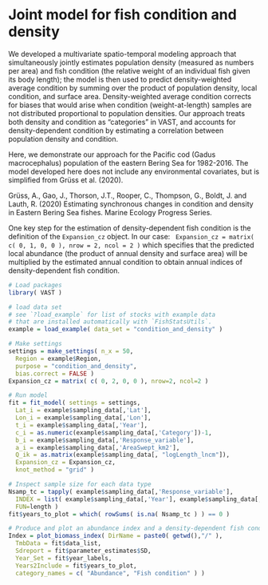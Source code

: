 # Joint model for fish condition and density
We developed a multivariate spatio-temporal modeling approach that simultaneously jointly estimates population density (measured as numbers per area) and fish condition (the relative weight of an individual fish given its body length); the model is then used to predict density-weighted average condition by summing over the product of population density, local condition, and surface area. Density-weighted average condition corrects for biases that would arise when condition (weight-at-length) samples are not distributed proportional to population densities.  Our approach treats both density and condition as “categories” in VAST, and accounts for density-dependent condition by estimating a correlation between population density and condition. 

Here, we demonstrate our approach for the Pacific cod (Gadus macrocephalus) population of the eastern Bering Sea for 1982-2016. The model developed here does not include any environmental covariates, but is simplified from Grüss et al. (2020). 

Grüss, A., Gao, J., Thorson, J.T., Rooper, C., Thompson, G., Boldt, J. and Lauth, R. (2020) Estimating synchronous changes in condition and density in Eastern Bering Sea fishes. Marine Ecology Progress Series.

One key step for the estimation of density-dependent fish condition is the definition of the `Expansion_cz` object. In our case: ` Expansion_cz = matrix( c( 0, 1, 0, 0 ), nrow = 2, ncol = 2 )` which specifies that the predicted local abundance (the product of annual density and surface area) will be multiplied by the estimated annual condition to obtain annual indices of density-dependent fish condition. 

```R
# Load packages
library( VAST )

# load data set
# see `?load_example` for list of stocks with example data
# that are installed automatically with `FishStatsUtils`.
example = load_example( data_set = "condition_and_density" )

# Make settings
settings = make_settings( n_x = 50,
  Region = example$Region,
  purpose = "condition_and_density",
  bias.correct = FALSE )
Expansion_cz = matrix( c( 0, 2, 0, 0 ), nrow=2, ncol=2 )

# Run model
fit = fit_model( settings = settings,
  Lat_i = example$sampling_data[,'Lat'],
  Lon_i = example$sampling_data[,'Lon'],
  t_i = example$sampling_data[,'Year'],
  c_i = as.numeric(example$sampling_data[,'Category'])-1,
  b_i = example$sampling_data[,'Response_variable'],
  a_i = example$sampling_data[,'AreaSwept_km2'],
  Q_ik = as.matrix(example$sampling_data[, "logLength_lncm"]),
  Expansion_cz = Expansion_cz,
  knot_method = "grid" )

# Inspect sample size for each data type
Nsamp_tc = tapply( example$sampling_data[,'Response_variable'],
  INDEX = list( example$sampling_data[,'Year'], example$sampling_data[,'Category'] ),
  FUN=length )
fit$years_to_plot = which( rowSums( is.na( Nsamp_tc ) ) == 0 )

# Produce and plot an abundance index and a density-dependent fish condition index
Index = plot_biomass_index( DirName = paste0( getwd(),"/" ),
  TmbData = fit$data_list,
  Sdreport = fit$parameter_estimates$SD,
  Year_Set = fit$year_labels,
  Years2Include = fit$years_to_plot,
  category_names = c( "Abundance", "Fish condition" ) )
```
